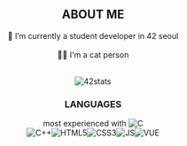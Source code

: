 <div align="center">

## ABOUT ME

 🌱 I’m currently a student developer in 42 seoul <br><br>
 🐱‍🏍  I'm a cat person <br><br>

<!--
**deftones88/deftones88** is a ✨ _special_ ✨ repository because its `README.md` (this file) appears on your GitHub profile.

Here are some ideas to get you started:

- 🔭 I’m currently working on ...
- 👯 I’m looking to collaborate on ...
- 🤔 I’m looking for help with ...
- 💬 Ask me about ...
- 📫 How to reach me: ...
- 😄 Pronouns: ...
- ⚡ Fun fact: ...
-->

![42stats](https://badge42.herokuapp.com/api/stats/ji-kim)

### LANGUAGES
most experienced with ![C](https://img.shields.io/badge/C-00599C?logo=c&logoColor=white)<br>
![C++](https://img.shields.io/badge/C%2B%2B-00599C?logo=c%2B%2B&logoColor=white)![HTML5](https://img.shields.io/badge/HTML5-E34F26?logo=html5&logoColor=white)![CSS3](https://img.shields.io/badge/CSS3-1572B6?logo=css3&logoColor=white)![JS](https://img.shields.io/badge/JavaScript-323330?logo=javascript&logoColor=F7DF1E)![VUE](https://img.shields.io/badge/Vue.js-35495E?logo=vuedotjs&logoColor=4FC08D)
</div>
